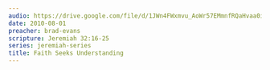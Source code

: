 ```yaml
---
audio: https://drive.google.com/file/d/1JWn4FWxmvu_AoWr57EMmnfRQaHvaa0iE/view
date: 2010-08-01
preacher: brad-evans
scripture: Jeremiah 32:16-25
series: jeremiah-series
title: Faith Seeks Understanding
---
```

